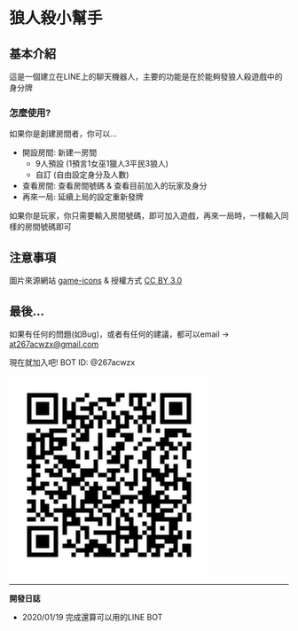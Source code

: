 # 狼人殺小幫手
## 基本介紹
這是一個建立在LINE上的聊天機器人，主要的功能是在於能夠發狼人殺遊戲中的身分牌
### 怎麼使用?
如果你是創建房間者，你可以...

- 開設房間: 新建一房間
  - 9人預設 (1預言1女巫1獵人3平民3狼人)
  - 自訂 (自由設定身分及人數)
- 查看房間: 查看房間號碼 & 查看目前加入的玩家及身分
- 再來一局: 延續上局的設定重新發牌

如果你是玩家，你只需要輸入房間號碼，即可加入遊戲，再來一局時，一樣輸入同樣的房間號碼即可


## 注意事項
圖片來源網站 [game-icons](https://game-icons.net/)
 & 授權方式 [CC BY 3.0](https://creativecommons.org/licenses/by/3.0/)
## 最後...
如果有任何的問題(如Bug)，或者有任何的建議，都可以email -> at267acwzx@gmail.com

現在就加入吧! BOT ID: @267acwzx

![](img/QR.png)

---
**開發日誌**
- 2020/01/19 完成還算可以用的LINE BOT
